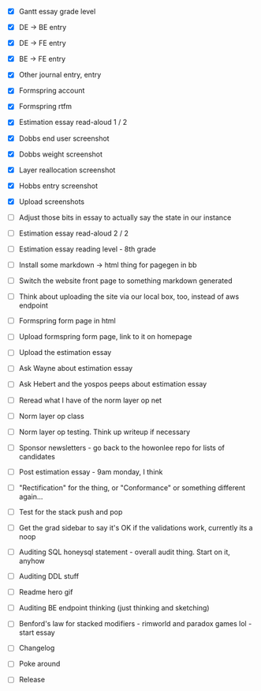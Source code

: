 - [x] Gantt essay grade level
- [x] DE -> BE entry
- [x] DE -> FE entry
- [x] BE -> FE entry
- [x] Other journal entry, entry

- [x] Formspring account
- [x] Formspring rtfm
- [x] Estimation essay read-aloud 1 / 2
- [x] Dobbs end user screenshot
- [x] Dobbs weight screenshot
- [x] Layer reallocation screenshot
- [x] Hobbs entry screenshot
- [x] Upload screenshots

- [ ] Adjust those bits in essay to actually say the state in our instance
- [ ] Estimation essay read-aloud 2 / 2
- [ ] Estimation essay reading level - 8th grade
- [ ] Install some markdown -> html thing for pagegen in bb
- [ ] Switch the website front page to something markdown generated
- [ ] Think about uploading the site via our local box, too, instead of aws endpoint
- [ ] Formspring form page in html
- [ ] Upload formspring form page, link to it on homepage
- [ ] Upload the estimation essay
- [ ] Ask Wayne about estimation essay
- [ ] Ask Hebert and the yospos peeps about estimation essay

- [ ] Reread what I have of the norm layer op net
- [ ] Norm layer op class
- [ ] Norm layer op testing. Think up writeup if necessary
- [ ] Sponsor newsletters - go back to the howonlee repo for lists of candidates

- [ ] Post estimation essay - 9am monday, I think
- [ ] "Rectification" for the thing, or "Conformance" or something different again...
- [ ] Test for the stack push and pop
- [ ] Get the grad sidebar to say it's OK if the validations work, currently its a noop
- [ ] Auditing SQL honeysql statement - overall audit thing. Start on it, anyhow
- [ ] Auditing DDL stuff

- [ ] Readme hero gif
- [ ] Auditing BE endpoint thinking (just thinking and sketching)
- [ ] Benford's law for stacked modifiers - rimworld and paradox games lol - start essay
- [ ] Changelog
- [ ] Poke around
- [ ] Release
